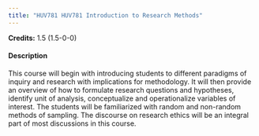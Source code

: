 ```yaml
---
title: "HUV781 HUV781 Introduction to Research Methods"
---
```

**Credits:** 1.5 (1.5-0-0)

#### Description
This course will begin with introducing students to different paradigms of inquiry and research with implications for methodology. It will then provide an overview of how to formulate research questions and hypotheses, identify unit of analysis, conceptualize and operationalize variables of interest. The students will be familiarized with random and non-random methods of sampling. The discourse on research ethics will be an integral part of most discussions in this course.